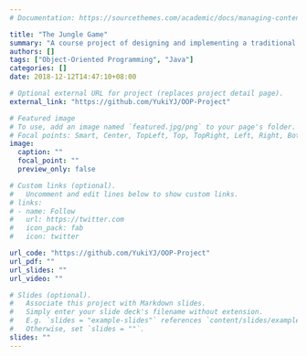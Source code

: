```yaml
---
# Documentation: https://sourcethemes.com/academic/docs/managing-content/

title: "The Jungle Game"
summary: "A course project of designing and implementing a traditional Chinese board game, the Jungle Game, to be played in the command line console, based on which GUI mode has been developed then.\nProgramming Language: Java"
authors: []
tags: ["Object-Oriented Programming", "Java"]
categories: []
date: 2018-12-12T14:47:10+08:00

# Optional external URL for project (replaces project detail page).
external_link: "https://github.com/YukiYJ/OOP-Project"

# Featured image
# To use, add an image named `featured.jpg/png` to your page's folder.
# Focal points: Smart, Center, TopLeft, Top, TopRight, Left, Right, BottomLeft, Bottom, BottomRight.
image:
  caption: ""
  focal_point: ""
  preview_only: false

# Custom links (optional).
#   Uncomment and edit lines below to show custom links.
# links:
# - name: Follow
#   url: https://twitter.com
#   icon_pack: fab
#   icon: twitter

url_code: "https://github.com/YukiYJ/OOP-Project"
url_pdf: ""
url_slides: ""
url_video: ""

# Slides (optional).
#   Associate this project with Markdown slides.
#   Simply enter your slide deck's filename without extension.
#   E.g. `slides = "example-slides"` references `content/slides/example-slides.md`.
#   Otherwise, set `slides = ""`.
slides: ""
---
```

